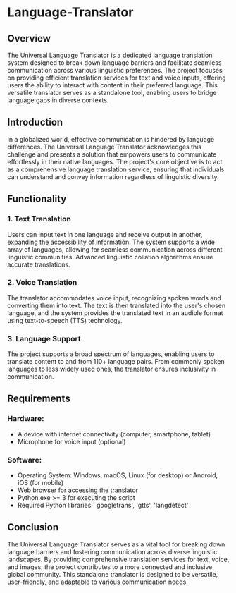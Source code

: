# Language-Translator

## Overview

The Universal Language Translator is a dedicated language translation system designed to break down language barriers and facilitate seamless communication across various linguistic preferences. The project focuses on providing efficient translation services for text and voice inputs, offering users the ability to interact with content in their preferred language. This versatile translator serves as a standalone tool, enabling users to bridge language gaps in diverse contexts.


## Introduction

In a globalized world, effective communication is hindered by language differences. The Universal Language Translator acknowledges this challenge and presents a solution that empowers users to communicate effortlessly in their native languages. The project's core objective is to act as a comprehensive language translation service, ensuring that individuals can understand and convey information regardless of linguistic diversity.


## Functionality

### 1. Text Translation

Users can input text in one language and receive output in another, expanding the accessibility of information. The system supports a wide array of languages, allowing for seamless communication across different linguistic communities. Advanced linguistic collation algorithms ensure accurate translations.

### 2. Voice Translation

The translator accommodates voice input, recognizing spoken words and converting them into text. The text is then translated into the user's chosen language, and the system provides the translated text in an audible format using text-to-speech (TTS) technology.

### 3. Language Support

The project supports a broad spectrum of languages, enabling users to translate content to and from 110+ language pairs. From commonly spoken languages to less widely used ones, the translator ensures inclusivity in communication.


## Requirements

### Hardware:

- A device with internet connectivity (computer, smartphone, tablet)
- Microphone for voice input (optional)

### Software:

- Operating System: Windows, macOS, Linux (for desktop) or Android, iOS (for mobile)
- Web browser for accessing the translator
- Python.exe >= 3 for executing the script
- Required Python libraries: `googletrans', 'gtts', 'langdetect'


## Conclusion

The Universal Language Translator serves as a vital tool for breaking down language barriers and fostering communication across diverse linguistic landscapes. By providing comprehensive translation services for text, voice, and images, the project contributes to a more connected and inclusive global community. This standalone translator is designed to be versatile, user-friendly, and adaptable to various communication needs.
